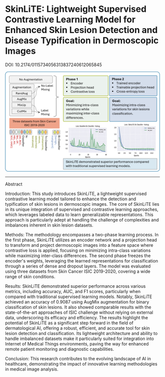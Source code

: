# SkinLiTE: Lightweight Supervised Contrastive Learning Model for Enhanced Skin Lesion Detection and Disease Typification in Dermoscopic Images

DOI: 10.2174/0115734056313837240612065845

![Graphical Abstract](https://github.com/SalhaAlzahrani/SkinLiTE/blob/main/Graphical%20Abstract.png)

****
Abstract

Introduction: This study introduces SkinLiTE, a lightweight supervised contrastive learning model tailored to enhance the detection and typification of skin lesions in dermoscopic images. The core of SkinLiTE lies in its unique integration of supervised and contrastive learning approaches, which leverages labeled data to learn generalizable representations. This approach is particularly adept at handling the challenge of complexities and imbalances inherent in skin lesion datasets.

Methods: The methodology encompasses a two-phase learning process. In the first phase, SkinLiTE utilizes an encoder network and a projection head to transform and project dermoscopic images into a feature space where contrastive loss is applied, focusing on minimizing intra-class variations while maximizing inter-class differences. The second phase freezes the encoder's weights, leveraging the learned representations for classification through a series of dense and dropout layers. The model was evaluated using three datasets from Skin Cancer ISIC 2019-2020, covering a wide range of skin conditions.

Results: SkinLiTE demonstrated superior performance across various metrics, including accuracy, AUC, and F1 scores, particularly when compared with traditional supervised learning models. Notably, SkinLiTE achieved an accuracy of 0.9087 using AugMix augmentation for binary classification of skin lesions. It also showed comparable results with the state-of-the-art approaches of ISIC challenge without relying on external data, underscoring its efficacy and efficiency. The results highlight the potential of SkinLiTE as a significant step forward in the field of dermatological AI, offering a robust, efficient, and accurate tool for skin lesion detection and classification. Its lightweight architecture and ability to handle imbalanced datasets make it particularly suited for integration into Internet of Medical Things environments, paving the way for enhanced remote patient monitoring and diagnostic capabilities.

Conclusion: This research contributes to the evolving landscape of AI in healthcare, demonstrating the impact of innovative learning methodologies in medical image analysis.

